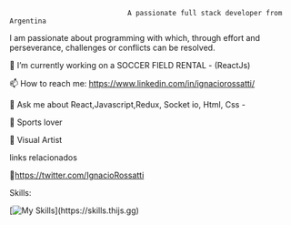                                  A passionate full stack developer from Argentina

I am passionate about programming with which, through effort and perseverance, challenges or conflicts can be resolved.

🔭 I’m currently working on a SOCCER FIELD RENTAL - (ReactJs)

📫 How to reach me: https://www.linkedin.com/in/ignaciorossatti/

💬 Ask me about React,Javascript,Redux, Socket io, Html, Css - 

🏀 Sports lover 

🎨 Visual Artist

links relacionados

🐣https://twitter.com/IgnacioRossatti
  
Skills:


 [![My Skills](https://skills.thijs.gg/icons?i=js,react,redux,html,css,express,)](https://skills.thijs.gg)


